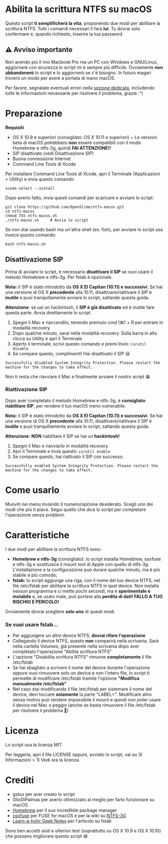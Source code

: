 # Abilita la scrittura NTFS su macOS

Questo script **ti semplificherà la vita**, proponendo due modi per abilitare la scrittura NTFS.
Tutti i comandi necessari li farà **lui**. Tu dovrai solo confermare e, quando richiesto, inserire la tua password.

## ⚠️ Avviso importante

Non avendo più il mio Macbook Pro ma un PC con Windows e GNU/Linux, aggiornare con sicurezza lo script mi è sempre più difficile. Ovviamente **non abbandonerò** lo script e lo aggiornerò se c'é bisogno. In futuro magari troverò un modo per avere a portata di mano macOS.

Per favore, segnalate eventuali errori nella [sezione dedicata](https://github.com/OpenSlime/ntfs-macos/issues), includendo tutte le informazioni necessarie per risolvere il problema, grazie :^)

# Preparazione

**Requisiti**
* OS X 10.9 e superiori (consigliato: OS X 10.11 e superiori) ~ Le versioni beta di macOS potrebbero **non** essere compatibili con il modo Homebrew e ntfs-3g, quindi **FAI ATTENZIONE!!**
* SIP disattivato (vedi Disattivazione SIP)
* Buona connessione Internet
* Command Line Tools di Xcode

Per installare Command Line Tools di Xcode, apri il Terminale (Applicazioni > Utility) e invia questo comando:

```
xcode-select --install
```

Dopo averlo fatto, invia questi comandi per scaricare e avviare lo script:

```
git clone https://github.com/OpenSlime/ntfs-macos.git
cd ntfs-macos
chmod 755 ntfs-macos.sh
./ntfs-macos.sh     # Avvia lo script
```

Se non stai usando bash ma un'altra shell (es. fish), per avviare lo script usa invece questo comando:

```
bash ntfs-macos.sh
```
## Disattivazione SIP

Prima di avviare lo script, è necessario **disattivare il SIP** se vuoi usare il metodo Homebrew e ntfs-3g. Per fstab è opzionale.

**Nota:** il SIP è stato introdotto da **OS X El Capitan (10.11) e successivi**. Se hai una versione di OS X **precedente** alla 10.11, disattivare/riattivare il SIP è **inutile** e puoi tranquillamente avviare lo script, saltando questa guida.

**Attenzione**: se usi un hackintosh, il **SIP è già disattivato** ed è inutile fare questa parte. Avvia direttamente lo script.

1. Spegni il Mac e riaccendilo, tenendo premuto cmd (⌘) + R per entrare in modalità recovery
2. Dopo qualche minuto, sarai nella modalità recovery. Sulla barra in alto clicca su Utility e apri il Terminale
3. Aperto il terminale, scrivi questo comando e premi Invio: `csrutil disable`
4. Se compare questo, complimenti! Hai disattivato il SIP :smiley:

```
Successfully disabled System Integrity Protection. Please restart the machine for the changes to take effect.
```

Non ti resta che riavviare il Mac e finalmente avviare il nostro script :grin:

### Riattivazione SIP

Dopo aver completato il metodo Homebrew e ntfs-3g, è **consigliato riabilitare SIP**, per rendere il tuo macOS meno vulnerabile.

**Nota:** il SIP è stato introdotto da **OS X El Capitan (10.11) e successivi**. Se hai una versione di OS X **precedente** alla 10.11, disattivare/riattivare il SIP è **inutile** e puoi tranquillamente avviare lo script, saltando questa guida.

**Attenzione:** **NON** riabilitare il SIP se hai un **hackintosh!**

1. Spegni il Mac e riavviarlo in modalità recovery
2. Apri il Terminale e invia questo: `csrutil enable`
3. Se compare questo, hai riattivato il SIP con successo:

```
Successfully enabled System Integrity Protection. Please restart the machine for the changes to take effect.
```

# Come usarlo
Muoviti nei menu inviando il numero/opzione desiderato. Scegli uno dei modi che più ti piace. Segui quello che dice lo script per completare l'operazione senza problemi.

# Caratteristiche
I due modi per abilitare la scrittura NTFS sono:
* **Homebrew e ntfs-3g** (consigliato): lo script installa Homebrew, osxfuse e ntfs-3g e sostituisce il mount tool di Apple con quello di ntfs-3g. L'installazione e la configurazione può durare qualche minuto, ma è più stabile e più comodo;
* **fstab:** lo script aggiunge una riga, con il nome del tuo device NTFS, nel file /etc/fstab per abilitare la scrittura NTFS in quel device. Non installa nessun programma e ci mette pochi secondi, ma è **sperimentale e instabile** e, se usato male, può portare alla **perdita di dati! FALLO A TUO RISCHIO E PERICOLO!**

Ovviamente dovrai scegliere **solo uno** di questi modi.

### Se vuoi usare fstab...
* Per aggiungere un altro device NTFS, **dovrai rifare l'operazione**
* Collegando il device NTFS, questo **non** comparirà nella scrivania. Sarà nella cartella Volumes, già presente nella scrivania dopo aver completato l'operazione "Abilita scrittura NTFS"
* L'opzione "Disabilita scrittura NTFS" rimuove **completamente** il file /etc/fstab
* Se hai sbagliato a scrivere il nome del device durante l'operazione oppure vuoi rimuovere solo un device e non l'intero file, lo script ti permette di modificare /etc/fstab tramite l'opzione **"Modifica manualmente /etc/fstab"**
* Nel caso stai modificando il file /etc/fstab per sistemare il nome del device, devi toccare **solamente** la parte "LABEL=". Modificare altro senza motivo può rendere impossibile il mount e quindi non poter usare il device nel Mac o peggio (anche se basta rimuovere il file /etc/fstab per risolvere il problema :new_moon_with_face:)

# Licenza
Lo script usa la licenza MIT.

Per leggerla, apri il file LICENSE oppure, avviato lo script, vai su 3) Informazioni > 1) Vedi ora la licenza.

# Crediti
* gstux per aver creato lo script
* OlioDiPalmas per averlo ottimizzato al meglio per farlo funzionare su macOS
* [Homebrew](https://github.com/Homebrew) per il suo incredibile package manager
* [osxfuse](https://github.com/osxfuse/osxfuse) per FUSE for macOS e per la wiki su [NTFS-3G](https://github.com/osxfuse/osxfuse/wiki/NTFS-3G)
* [Learn-a-holic Geek Notes](http://learnaholic.me/2013/11/11/enable-ntfs-write-on-mac-os-x-mavericks/) per l'articolo su fstab

Sono ben accetti aiuti e ulteriori test (soprattutto su OS X 10.9 e OS X 10.10) che possano migliorare questo script :smile:

